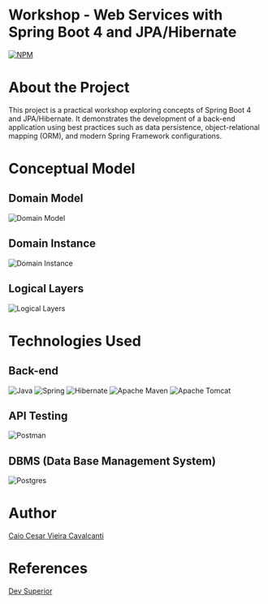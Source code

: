 # Workshop - Web Services with Spring Boot 4 and JPA/Hibernate
[![NPM](https://img.shields.io/npm/l/react)](https://github.com/CesarImperas/workshop-springboot4-jpa/blob/main/LICENSE)

# About the Project
This project is a practical workshop exploring concepts of Spring Boot 4 and JPA/Hibernate. 
It demonstrates the development of a back-end application using best practices such as data persistence, object-relational mapping (ORM), and modern Spring Framework configurations.

# Conceptual Model
## Domain Model
![Domain Model](https://github.com/user-attachments/assets/7254650a-6dec-4732-ae61-19130346adc7)
## Domain Instance
![Domain Instance](https://github.com/user-attachments/assets/92893c1e-0f20-44e3-bba4-cd255cd0a494)
## Logical Layers
![Logical Layers](https://github.com/user-attachments/assets/44c6bcbb-febf-4adc-8fed-5a3164adbd8a)

# Technologies Used
## Back-end
![Java](https://img.shields.io/badge/java-%23ED8B00.svg?style=for-the-badge&logo=openjdk&logoColor=white)
![Spring](https://img.shields.io/badge/spring-%236DB33F.svg?style=for-the-badge&logo=spring&logoColor=white)
![Hibernate](https://img.shields.io/badge/Hibernate-59666C?style=for-the-badge&logo=Hibernate&logoColor=white)
![Apache Maven](https://img.shields.io/badge/Apache%20Maven-C71A36?style=for-the-badge&logo=Apache%20Maven&logoColor=white)
![Apache Tomcat](https://img.shields.io/badge/apache%20tomcat-%23F8DC75.svg?style=for-the-badge&logo=apache-tomcat&logoColor=black)

## API Testing
![Postman](https://img.shields.io/badge/Postman-FF6C37?style=for-the-badge&logo=postman&logoColor=white)

## DBMS (Data Base Management System)
![Postgres](https://img.shields.io/badge/postgres-%23316192.svg?style=for-the-badge&logo=postgresql&logoColor=white)

# Author
[Caio Cesar Vieira Cavalcanti](https://github.com/CesarImperas)

# References
[Dev Superior](https://devsuperior.com.br/)
